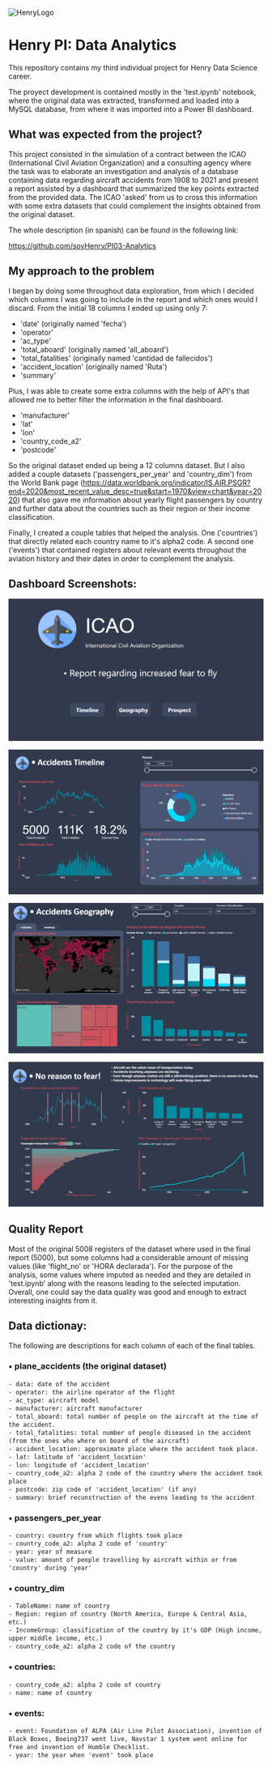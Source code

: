 ![HenryLogo](https://d31uz8lwfmyn8g.cloudfront.net/Assets/logo-henry-white-lg.png)

# Henry PI: Data Analytics
This repository contains my third individual project for Henry Data Science career.

The proyect development is contained mostly in the 'test.ipynb' notebook, where the original data was extracted, transformed and loaded into a MySQL database, from where it was imported into a Power BI dashboard.

## What was expected from the project?

This project consisted in the simulation of a contract between the ICAO (International Civil Aviation Organization) and a consulting agency where the task was to elaborate an investigation and analysis of a database containing data regarding aircraft accidents from 1908 to 2021 and present a report assisted by a dashboard that summarized the key points extracted from the provided data. The ICAO 'asked' from us to cross this information with some extra datasets that could complement the insights obtained from the original dataset.

The whole description (in spanish) can be found in the following link:

https://github.com/soyHenry/PI03-Analytics

## My approach to the problem

I began by doing some throughout data exploration, from which I decided which columns I was going to include in the report and which ones would I discard. From the initial 18 columns I ended up using only 7:
- 'date' (originally named 'fecha')
- 'operator'
- 'ac_type'
- 'total_aboard' (originally named 'all_aboard')
- 'total_fatalities' (originally named 'cantidad de fallecidos')
-  'accident_location' (originally named 'Ruta')
- 'summary'

Plus, I was able to create some extra columns with the help of API's that allowed me to better filter the information in the final dashboard.

- 'manufacturer'
- 'lat'
- 'lon'
- 'country_code_a2'
- 'postcode'

So the original dataset ended up being a 12 columns dataset. But I also added a couple datasets ('passengers_per_year' and 'country_dim') from the World Bank page (https://data.worldbank.org/indicator/IS.AIR.PSGR?end=2020&most_recent_value_desc=true&start=1970&view=chart&year=2020) that also gave me information about yearly flight passengers by country and further data about the countries such as their region or their income classification. 

Finally, I created a couple tables that helped the analysis. One ('countries') that directly related each country name to it's alpha2 code. A second one ('events') that contained registers about relevant events throughout the aviation history and their dates in order to complement the analysis.

## Dashboard Screenshots: 

![alt text](./assets/Report_Frontpage.png "Report Frontpage")

![alt text](./assets/Report_Timeline_Page.png "Report Timeline Page")

![alt text](./assets/Report_Geography_Page.png "Report Geography Page")

![alt text](./assets/Report_Prospect_Page.png "Report Prospect Page")



## Quality Report

Most of the original 5008 registers of the dataset where used in the final report (5000), but some columns had a considerable amount of missing values (like 'flight_no' or 'HORA declarada'). For the purpose of the analysis, some values where imputed as needed and they are detailed in 'test.ipynb' along with the reasons leading to the selected imputation.
Overall, one could say the data quality was good and enough to extract interesting insights from it.

## Data dictionay:

The following are descriptions for each column of each of the final tables.

### • plane_accidents (the original dataset)
    
    - data: date of the accident
    - operator: the airline operator of the flight
    - ac_type: aircraft model
    - manufacturer: aircraft manufacturer
    - total_aboard: total number of people on the aircraft at the time of the accident.
    - total_fatalities: total number of people diseased in the accident (from the ones who where on board of the aircraft)
    - accident_location: approximate place where the accident took place.
    - lat: latitude of 'accident_location'
    - lon: longitude of 'accident_location'
    - country_code_a2: alpha 2 code of the country where the accident took place
    - postcode: zip code of 'accident_location' (if any)
    - summary: brief recunstruction of the evens leading to the accident

### • passengers_per_year

    - country: country from which flights took place
    - country_code_a2: alpha 2 code of 'country'
    - year: year of measure
    - value: amount of people travelling by aircraft within or from 'country' during 'year'

### • country_dim

    - TableName: name of country
    - Region: region of country (North America, Europe & Central Asia, etc.)
    - IncomeGroup: classification of the country by it's GDP (High income, upper middle income, etc.)
    - country_code_a2: alpha 2 code of the country

### • countries:

    - country_code_a2: alpha 2 code of country
    - name: name of country

### • events:
    - event: Foundation of ALPA (Air Line Pilot Association), invention of Black Boxes, Boeing737 went live, Navstar 1 system went online for free and invention of Humble Checklist.
    - year: the year when 'event' took place
